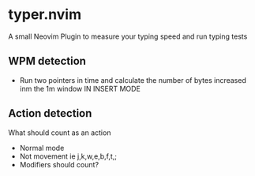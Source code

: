 # typer.nvim
A small Neovim Plugin to measure your typing speed and run typing tests


## WPM detection
- Run two pointers in time and calculate the number of bytes increased inm the 1m window
    IN INSERT MODE

## Action detection
What should count as an action
* Normal mode
* Not movement ie j,k,w,e,b,f,t,;
* Modifiers should count?
